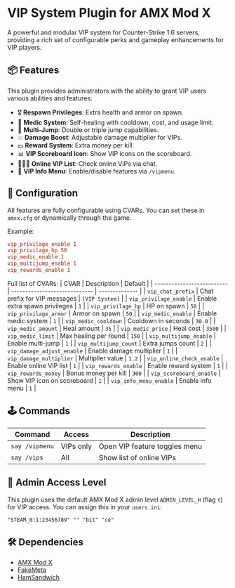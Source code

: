 # VIP System Plugin for AMX Mod X

A powerful and modular VIP system for Counter-Strike 1.6 servers, providing a rich set of configurable perks and gameplay enhancements for VIP players.

## 📦 Features

This plugin provides administrators with the ability to grant VIP users various abilities and features:

- 🎖 **Respawn Privileges**: Extra health and armor on spawn.
- 💉 **Medic System**: Self-healing with cooldown, cost, and usage limit.
- 🦘 **Multi-Jump**: Double or triple jump capabilities.
- 💥 **Damage Boost**: Adjustable damage multiplier for VIPs.
- 💵 **Reward System**: Extra money per kill.
- 📊 **VIP Scoreboard Icon**: Show VIP icons on the scoreboard.
- 🧑‍🤝‍🧑 **Online VIP List**: Check online VIPs via chat.
- 🧾 **VIP Info Menu**: Enable/disable features via `/vipmenu`.

## 🔧 Configuration

All features are fully configurable using CVARs. You can set these in `amxx.cfg` or dynamically through the game.

Example:

```ini
vip_privilage_enable 1
vip_privilage_hp 50
vip_medic_enable 1
vip_multijump_enable 1
vip_rewards_enable 1
```

Full list of CVARs:
| CVAR                       | Description                   | Default        |
| -------------------------- | ----------------------------- | -------------- |
| `vip_chat_prefix`          | Chat prefix for VIP messages  | `[VIP System]` |
| `vip_privilage_enable`     | Enable extra spawn privileges | `1`            |
| `vip_privilage_hp`         | HP on spawn                   | `50`           |
| `vip_privilage_armor`      | Armor on spawn                | `50`           |
| `vip_medic_enable`         | Enable medic system           | `1`            |
| `vip_medic_cooldown`       | Cooldown in seconds           | `30.0`         |
| `vip_medic_amount`         | Heal amount                   | `35`           |
| `vip_medic_price`          | Heal cost                     | `3500`         |
| `vip_medic_limit`          | Max healing per round         | `150`          |
| `vip_multijump_enable`     | Enable multi-jump             | `1`            |
| `vip_multijump_count`      | Extra jumps count             | `2`            |
| `vip_damage_adjust_enable` | Enable damage multiplier      | `1`            |
| `vip_damage_multiplier`    | Multiplier value              | `1.2`          |
| `vip_online_check_enable`  | Enable online VIP list        | `1`            |
| `vip_rewards_enable`       | Enable reward system          | `1`            |
| `vip_rewards_money`        | Bonus money per kill          | `300`          |
| `vip_scoreboard_enable`    | Show VIP icon on scoreboard   | `1`            |
| `vip_info_menu_enable`     | Enable info menu              | `1`            |

## 🕹 Commands

| Command        | Access    | Description                   |
| -------------- | --------- | ----------------------------- |
| `say /vipmenu` | VIPs only | Open VIP feature toggles menu |
| `say /vips`    | All       | Show list of online VIPs      |

## 🔐 Admin Access Level

This plugin uses the default AMX Mod X admin level `ADMIN_LEVEL_H` (flag `t`) for VIP access. You can assign this in your `users.ini`:

```
"STEAM_0:1:23456789" "" "bit" "ce"
```

## 🛠 Dependencies

- [AMX Mod X](https://www.amxmodx.org/)
- [FakeMeta](https://wiki.alliedmods.net/Fakemeta)
- [HamSandwich](https://wiki.alliedmods.net/Ham_Sandwich_module)
